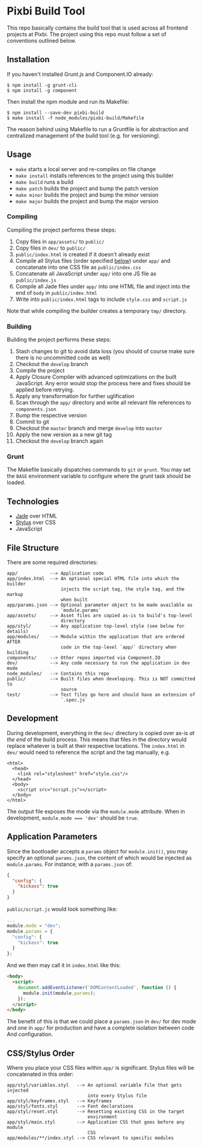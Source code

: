 # Pixbi Build Tool

This repo basically contains the build tool that is used across all frontend
projects at Pixbi. The project using this repo must follow a set of conventions
outlined below.


## Installation

If you haven't installed Grunt.js and Component.IO already:

    $ npm install -g grunt-cli
    $ npm install -g component

Then install the npm module and run its Makefile:

    $ npm install --save-dev pixbi-build
    $ make install -f node_modules/pixbi-build/Makefile

The reason behind using Makefile to run a Gruntfile is for abstraction and
centralized management of the build tool (e.g. for versioning).


## Usage

* `make` starts a local server and re-compiles on file change
* `make install` installs references to the project using this builder
* `make build` runs a build
* `make patch` builds the project and bump the patch version
* `make minor` builds the project and bump the minor version
* `make major` builds the project and bump the major version

### Compiling

Compiling the project performs these steps:

1. Copy files in `app/assets/` to `public/`
2. Copy files in `dev/` to `public/`
3. `public/index.html` is created if it doesn't already exist
4. Compile all Stylus files (order specified [below](#css-order)) under `app/`
   and concatenate into one CSS file as `public/index.css`
5. Concatenate all JavaScript under `app/` into one JS file as
   `public/index.js`
6. Compile all Jade files under `app/` into one HTML file and inject into the
   end of `body` in `public/index.html`
7. Write into `public/index.html` tags to include `style.css` and `script.js`

Note that while compiling the builder creates a temporary `tmp/` directory.

### Building

Building the project performs these steps:

1.  Stash changes to git to avoid data loss (you should of course make sure
    there is no uncommitted code as well)
2.  Checkout the `develop` branch
3.  Compile the project
4.  Apply Closure Compiler with advanced optimizations on the built JavaScript.
    Any error would stop the process here and fixes should be applied before
    retrying.
5.  Apply any transformation for further uglification
6.  Scan through the `app/` directory and write all relevant file references to
    `components.json`
7.  Bump the respective version
8.  Commit to git
9.  Checkout the `master` branch and merge `develop` into `master`
10. Apply the new version as a new git tag
11. Checkout the `develop` branch again

### Grunt

The Makefile basically dispatches commands to `git` or `grunt`. You may set the
`BASE` environment variable to configure where the grunt task should be loaded.


## Technologies

* [Jade](http://jade-lang.com/) over HTML
* [Stylus](http://learnboost.github.io/stylus/) over CSS
* JavaScript


## File Structure

There are some required directories:

    app/            --> Application code
    app/index.html  --> An optional special HTML file into which the builder
                        injects the script tag, the style tag, and the markup
                        when built
    app/params.json --> Optional parameter object to be made available as
                        `module.params`
    app/assets/     --> Asset files are copied as-is to build's top-level
                        directory
    app/styl/       --> Any application top-level style (see below for details)
    app/modules/    --> Module within the application that are ordered AFTER
                        code in the top-level `app/` directory when building
    components/     --> Other repos imported via Component.IO
    dev/            --> Any code necessary to run the application in dev mode
    node_modules/   --> Contains this repo
    public/         --> Built files when developing. This is NOT committed to
                        source
    test/           --> Test files go here and should have an extension of
                        `.spec.js`


## Development

During development, everything in the `dev/` directory is copied over as-is *at
the end* of the build process. This means that files in the directory would
replace whatever is built at their respective locations. The `index.html` in
`dev/` would need to reference the script and the tag manually, e.g.

    <html>
      <head>
        <link rel="stylesheet" href="style.css"/>
      </head>
      <body>
        <script src="script.js"></script>
      </body>
    </html>

The output file exposes the mode via the `module.mode` attribute. When in
development, `module.mode === 'dev'` should be `true`.


## Application Parameters

Since the bootloader accepts a `params` object for `module.init()`, you may
specify an optional `params.json`, the content of which would be injected as
`module.params`. For instance, with a `params.json` of:

```json
{
  "config": {
    "kickass": true
  }
}
```

`public/script.js` would look something like:

```js
...
module.mode = "dev";
module.params = {
  "config": {
    "kickass": true
  }
};
```

And we then may call it in `index.html` like this:

```html
<body>
  <script>
    document.addEventListener('DOMContentLoaded', function () {
      module.init(module.params);
    });
  </script>
</body>
```

The benefit of this is that we could place a `params.json` in `dev/` for dev
mode and one in `app/` for production and have a complete isolation between code
And configuration.


## CSS/Stylus Order

Where you place your CSS files within `app/` is significant. Stylus files will
be concatenated in this order:

    app/styl/variables.styl   --> An optional variable file that gets injected
                                  into every Stylus file
    app/styl/keyframes.styl   --> Keyframes
    app/styl/fonts.styl       --> Font declarations
    app/styl/reset.styl       --> Resetting existing CSS in the target
                                  environment
    app/styl/main.styl        --> Application CSS that goes before any module
                                  CSS
    app/modules/**/index.styl --> CSS relevant to specific modules
